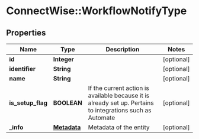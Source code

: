 # ConnectWise::WorkflowNotifyType

## Properties
Name | Type | Description | Notes
------------ | ------------- | ------------- | -------------
**id** | **Integer** |  | [optional] 
**identifier** | **String** |  | [optional] 
**name** | **String** |  | [optional] 
**is_setup_flag** | **BOOLEAN** | If the current action is available because it is already set up. Pertains to integrations such as Automate | [optional] 
**_info** | [**Metadata**](Metadata.md) | Metadata of the entity | [optional] 


